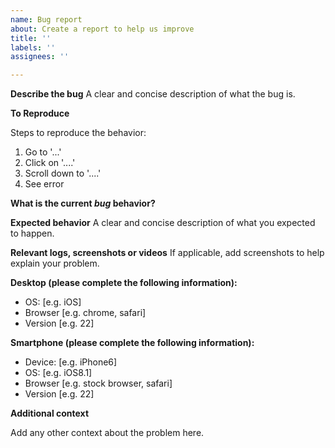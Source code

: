 ```yaml
---
name: Bug report
about: Create a report to help us improve
title: ''
labels: ''
assignees: ''

---
```


**Describe the bug**
A clear and concise description of what the bug is.

**To Reproduce**
<!-- Describe how one can reproduce the issue - this is very important. Please use an ordered list. -->
Steps to reproduce the behavior:
1. Go to '...'
2. Click on '....'
3. Scroll down to '....'
4. See error

**What is the current *bug* behavior?**
<!-- Describe what actually happens. -->

**Expected behavior**
A clear and concise description of what you expected to happen.

**Relevant logs, screenshots or videos**
If applicable, add screenshots to help explain your problem.
<!-- Paste any relevant logs - please use code blocks (```) to format console output, logs, and code
 as it's tough to read otherwise.

<details>
<summary>Screenshots</summary>
</details>

<details>
<summary>Videos</summary>
</details>

<details>
<summary>Logs or log files</summary>
</details>

--->

**Desktop (please complete the following information):**
 - OS: [e.g. iOS]
 - Browser [e.g. chrome, safari]
 - Version [e.g. 22]

**Smartphone (please complete the following information):**
 - Device: [e.g. iPhone6]
 - OS: [e.g. iOS8.1]
 - Browser [e.g. stock browser, safari]
 - Version [e.g. 22]

**Additional context**
<!-- Possible fixes: If you can, link to the line of code that might be responsible for the problem. -->
Add any other context about the problem here.